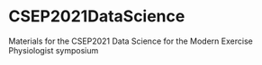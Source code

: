 # CSEP2021DataScience
Materials for the CSEP2021 Data Science for the Modern Exercise Physiologist symposium
